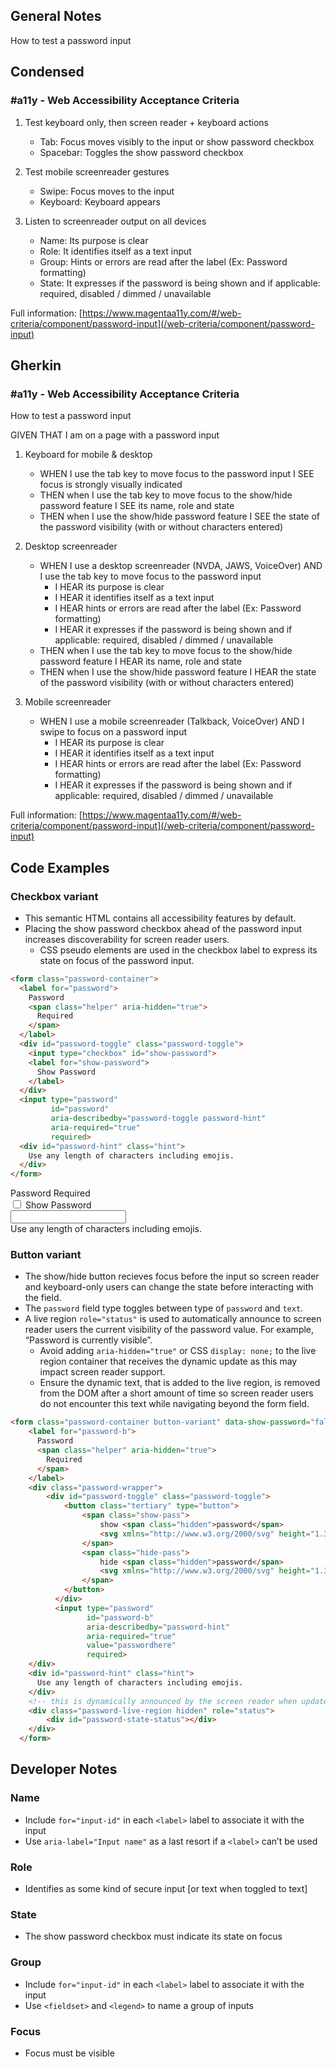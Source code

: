 ## General Notes

How to test a password input

## Condensed

### #a11y - Web Accessibility Acceptance Criteria

1. Test keyboard only, then screen reader + keyboard actions
   - Tab: Focus moves visibly to the input or show password checkbox
   - Spacebar: Toggles the show password checkbox

2. Test mobile screenreader gestures
   - Swipe: Focus moves to the input
   - Keyboard: Keyboard appears

3. Listen to screenreader output on all devices
   - Name: Its purpose is clear
   - Role: It identifies itself as a text input
   - Group: Hints or errors are read after the label (Ex: Password formatting)
   - State: It expresses if the password is being shown and if applicable: required, disabled / dimmed / unavailable

Full information: [https://www.magentaa11y.com/#/web-criteria/component/password-input](/web-criteria/component/password-input)

## Gherkin

### #a11y - Web Accessibility Acceptance Criteria

How to test a password input

GIVEN THAT I am on a page with a password input

1. Keyboard for mobile & desktop

   - WHEN I use the tab key to move focus to the password input I SEE focus is strongly visually indicated
   - THEN when I use the tab key to move focus to the show/hide password feature I SEE its name, role and state
   - THEN when I use the show/hide password feature I SEE the state of the password visibility (with or without characters entered)

2. Desktop screenreader
   - WHEN I use a desktop screenreader (NVDA, JAWS, VoiceOver) AND I use the tab key to move focus to the password input
     - I HEAR its purpose is clear
     - I HEAR it identifies itself as a text input
     - I HEAR hints or errors are read after the label (Ex: Password formatting)
     - I HEAR it expresses if the password is being shown and if applicable: required, disabled / dimmed / unavailable
   - THEN when I use the tab key to move focus to the show/hide password feature I HEAR its name, role and state
   - THEN when I use the show/hide password feature I HEAR the state of the password visibility (with or without characters entered)

3. Mobile screenreader
   - WHEN I use a mobile screenreader (Talkback, VoiceOver) AND I swipe to focus on a password input
     - I HEAR its purpose is clear
     - I HEAR it identifies itself as a text input
     - I HEAR hints or errors are read after the label (Ex: Password formatting)
     - I HEAR it expresses if the password is being shown and if applicable: required, disabled / dimmed / unavailable


Full information: [https://www.magentaa11y.com/#/web-criteria/component/password-input](/web-criteria/component/password-input)

## Code Examples

### Checkbox variant
   - This semantic HTML contains all accessibility features by default.
   - Placing the show password checkbox ahead of the password input increases discoverability for screen reader users.
     - CSS pseudo elements are used in the checkbox label to express its state on focus of the password input.

```html
<form class="password-container">
  <label for="password">
    Password
    <span class="helper" aria-hidden="true">
      Required
    </span>
  </label>
  <div id="password-toggle" class="password-toggle">
    <input type="checkbox" id="show-password">
    <label for="show-password">
      Show Password
    </label>
  </div>
  <input type="password"
         id="password"
         aria-describedby="password-toggle password-hint"
         aria-required="true"
         required>
  <div id="password-hint" class="hint">
    Use any length of characters including emojis.
  </div>
</form>
```

[\\]: # (TODO The show/hide button does not hide the password.)
<example>
<form class="password-container">
  <label for="password">
    Password
    <span class="helper" aria-hidden="true">
      Required
    </span>
  </label>
  <div id="password-toggle" class="password-toggle">
    <input type="checkbox" id="show-password">
    <label for="show-password">
      Show Password
    </label>
  </div>
  <input type="password"
         id="password"
         aria-describedby="password-toggle password-hint"
         aria-required="true"
         required>
  <div id="password-hint" class="hint">
    Use any length of characters including emojis.
  </div>
</form>
</example>

### Button variant
   - The show/hide button recieves focus before the input so screen reader and keyboard-only users can change the state before interacting with the field.
   - The `password` field type toggles between type of `password` and `text`.
   - A live region `role="status"` is used to automatically announce to screen reader users the current visibility of the password value. For example, “Password is currently visible”.
     - Avoid adding `aria-hidden="true"` or CSS `display: none;` to the live region container that receives the dynamic update as this may impact screen reader support.
     - Ensure the dynamic text, that is added to the live region, is removed from the DOM after a short amount of time so screen reader users do not encounter this text while navigating beyond the form field.

```html
<form class="password-container button-variant" data-show-password="false" onsubmit="return false;">
    <label for="password-b">
      Password
      <span class="helper" aria-hidden="true">
        Required
      </span>
    </label>
    <div class="password-wrapper">
        <div id="password-toggle" class="password-toggle">
            <button class="tertiary" type="button">
                <span class="show-pass">
                    show <span class="hidden">password</span>
                    <svg xmlns="http://www.w3.org/2000/svg" height="1.3rem" role="img" aria-hidden="true" viewBox="0 0 576 512"><path d="M288 32c-80.8 0-145.5 36.8-192.6 80.6C48.6 156 17.3 208 2.5 243.7c-3.3 7.9-3.3 16.7 0 24.6C17.3 304 48.6 356 95.4 399.4C142.5 443.2 207.2 480 288 480s145.5-36.8 192.6-80.6c46.8-43.5 78.1-95.4 93-131.1c3.3-7.9 3.3-16.7 0-24.6c-14.9-35.7-46.2-87.7-93-131.1C433.5 68.8 368.8 32 288 32zM144 256a144 144 0 1 1 288 0 144 144 0 1 1 -288 0zm144-64c0 35.3-28.7 64-64 64c-7.1 0-13.9-1.2-20.3-3.3c-5.5-1.8-11.9 1.6-11.7 7.4c.3 6.9 1.3 13.8 3.2 20.7c13.7 51.2 66.4 81.6 117.6 67.9s81.6-66.4 67.9-117.6c-11.1-41.5-47.8-69.4-88.6-71.1c-5.8-.2-9.2 6.1-7.4 11.7c2.1 6.4 3.3 13.2 3.3 20.3z"/></svg>
                </span>
                <span class="hide-pass">
                    hide <span class="hidden">password</span>
                    <svg xmlns="http://www.w3.org/2000/svg" height="1.3rem" role="img" aria-hidden="true" viewBox="0 0 640 512"><path d="M38.8 5.1C28.4-3.1 13.3-1.2 5.1 9.2S-1.2 34.7 9.2 42.9l592 464c10.4 8.2 25.5 6.3 33.7-4.1s6.3-25.5-4.1-33.7L525.6 386.7c39.6-40.6 66.4-86.1 79.9-118.4c3.3-7.9 3.3-16.7 0-24.6c-14.9-35.7-46.2-87.7-93-131.1C465.5 68.8 400.8 32 320 32c-68.2 0-125 26.3-169.3 60.8L38.8 5.1zM223.1 149.5C248.6 126.2 282.7 112 320 112c79.5 0 144 64.5 144 144c0 24.9-6.3 48.3-17.4 68.7L408 294.5c8.4-19.3 10.6-41.4 4.8-63.3c-11.1-41.5-47.8-69.4-88.6-71.1c-5.8-.2-9.2 6.1-7.4 11.7c2.1 6.4 3.3 13.2 3.3 20.3c0 10.2-2.4 19.8-6.6 28.3l-90.3-70.8zM373 389.9c-16.4 6.5-34.3 10.1-53 10.1c-79.5 0-144-64.5-144-144c0-6.9 .5-13.6 1.4-20.2L83.1 161.5C60.3 191.2 44 220.8 34.5 243.7c-3.3 7.9-3.3 16.7 0 24.6c14.9 35.7 46.2 87.7 93 131.1C174.5 443.2 239.2 480 320 480c47.8 0 89.9-12.9 126.2-32.5L373 389.9z"/></svg>
                </span>
            </button>
          </div>
          <input type="password"
                 id="password-b"
                 aria-describedby="password-hint"
                 aria-required="true"
                 value="passwordhere"
                 required>
    </div>
    <div id="password-hint" class="hint">
      Use any length of characters including emojis.
    </div>
    <!-- this is dynamically announced by the screen reader when updated but content is removed after a pause so it can't be discovered -->
    <div class="password-live-region hidden" role="status">
        <div id="password-state-status"></div>
    </div>
  </form>
```

<!-- <example>
<form class="password-container button-variant" data-show-password="false" onsubmit="return false;">
    <label for="password-b">
      Password
      <span class="helper" aria-hidden="true">
        Required
      </span>
    </label>
    <div class="password-wrapper">
        <div id="password-toggle" class="password-toggle">
            <button class="tertiary" type="button">
                <span class="show-pass">
                    show <span class="hidden">password</span>
                    <svg xmlns="http://www.w3.org/2000/svg" height="1.3rem" role="img" aria-hidden="true" viewBox="0 0 576 512"><path d="M288 32c-80.8 0-145.5 36.8-192.6 80.6C48.6 156 17.3 208 2.5 243.7c-3.3 7.9-3.3 16.7 0 24.6C17.3 304 48.6 356 95.4 399.4C142.5 443.2 207.2 480 288 480s145.5-36.8 192.6-80.6c46.8-43.5 78.1-95.4 93-131.1c3.3-7.9 3.3-16.7 0-24.6c-14.9-35.7-46.2-87.7-93-131.1C433.5 68.8 368.8 32 288 32zM144 256a144 144 0 1 1 288 0 144 144 0 1 1 -288 0zm144-64c0 35.3-28.7 64-64 64c-7.1 0-13.9-1.2-20.3-3.3c-5.5-1.8-11.9 1.6-11.7 7.4c.3 6.9 1.3 13.8 3.2 20.7c13.7 51.2 66.4 81.6 117.6 67.9s81.6-66.4 67.9-117.6c-11.1-41.5-47.8-69.4-88.6-71.1c-5.8-.2-9.2 6.1-7.4 11.7c2.1 6.4 3.3 13.2 3.3 20.3z"/></svg>
                </span>
                <span class="hide-pass">
                    hide <span class="hidden">password</span>
                    <svg xmlns="http://www.w3.org/2000/svg" height="1.3rem" role="img" aria-hidden="true" viewBox="0 0 640 512"><path d="M38.8 5.1C28.4-3.1 13.3-1.2 5.1 9.2S-1.2 34.7 9.2 42.9l592 464c10.4 8.2 25.5 6.3 33.7-4.1s6.3-25.5-4.1-33.7L525.6 386.7c39.6-40.6 66.4-86.1 79.9-118.4c3.3-7.9 3.3-16.7 0-24.6c-14.9-35.7-46.2-87.7-93-131.1C465.5 68.8 400.8 32 320 32c-68.2 0-125 26.3-169.3 60.8L38.8 5.1zM223.1 149.5C248.6 126.2 282.7 112 320 112c79.5 0 144 64.5 144 144c0 24.9-6.3 48.3-17.4 68.7L408 294.5c8.4-19.3 10.6-41.4 4.8-63.3c-11.1-41.5-47.8-69.4-88.6-71.1c-5.8-.2-9.2 6.1-7.4 11.7c2.1 6.4 3.3 13.2 3.3 20.3c0 10.2-2.4 19.8-6.6 28.3l-90.3-70.8zM373 389.9c-16.4 6.5-34.3 10.1-53 10.1c-79.5 0-144-64.5-144-144c0-6.9 .5-13.6 1.4-20.2L83.1 161.5C60.3 191.2 44 220.8 34.5 243.7c-3.3 7.9-3.3 16.7 0 24.6c14.9 35.7 46.2 87.7 93 131.1C174.5 443.2 239.2 480 320 480c47.8 0 89.9-12.9 126.2-32.5L373 389.9z"/></svg>
                </span>
            </button>
          </div>
          <input type="password"
                 id="password-b"
                 aria-describedby="password-hint"
                 aria-required="true"
                 value="passwordhere"
                 required>
    </div>
    <div id="password-hint" class="hint">
      Use any length of characters including emojis.
    </div>
    
TODO: Below is a comment. Remember to include this when unhiding the component.
this is dynamically announced by the screen reader when updated but content is removed after a pause so it can't be discovered 

    <div class="password-live-region hidden" role="status">
        <div id="password-state-status"></div>
    </div>
  </form>
</example> --->

## Developer Notes

### Name
   - Include `for="input-id"` in each `<label>` label to associate it with the input
   - Use `aria-label="Input name"` as a last resort if a `<label>` can’t be used

### Role
   - Identifies as some kind of secure input [or text when toggled to text]

### State
-  The show password checkbox must indicate its state on focus

### Group
   - Include `for="input-id"` in each `<label>` label to associate it with the input
   - Use `<fieldset>` and `<legend>` to name a group of inputs

### Focus
   - Focus must be visible

